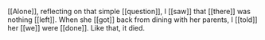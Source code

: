 [[Alone]], reflecting on that simple [[question]], I [[saw]] that [[there]] was nothing [[left]]. When she [[got]] back from dining with her parents, I [[told]] her [[we]] were [[done]]. Like that, it died.